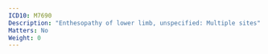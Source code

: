 ```yaml
---
ICD10: M7690
Description: "Enthesopathy of lower limb, unspecified: Multiple sites"
Matters: No
Weight: 0
---
```

